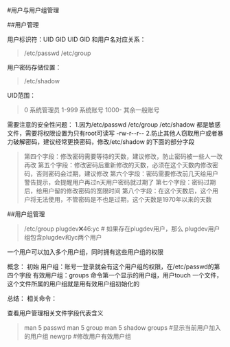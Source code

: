 #用户与用户组管理

##用户管理

用户标识符：UID GID
UID GID 和用户名对应关系：

>/etc/passwd   /etc/group


用户密码存储位置：

>/etc/shadow


UID范围：
>0      系统管理员
1-999  系统账号
1000-  其余一般账号


需要注意的安全性问题：
1.因为/etc/passwd   /etc/group    /etc/shadow 都是敏感文件，需要将权限设置为只有root可读写  -rw-r--r--
2.防止其他人窃取用户或者暴力破解密码，建议经常更换密码，修改/etc/shadow 的下面的部分字段

>第四个字段：修改密码需要等待的天数，建议修改，防止密码被一些人一改再改
第五个字段：修改密码后重新修改的天数，必须在这个天数内修改密码，否则密码会过期，建议修改
第六个字段：密码需要修改前几天给用户警告提示，会提醒用户再过n天用户密码就过期了
第七个字段：密码过期后，给用户留的修改密码的宽限时间
第八个字段：在这个天数后，这个用户将无法使用，不管密码是不也是过期，这个天数是1970年以来的天数


##用户组管理

>/etc/group
plugdev:x:46:yc   # 如果存在plugdev用户，那么
plugdev用户组包含plugdev和yc两个用户


一个用户可以加入多个用户组，同时拥有这些用户组的权限

概念：
初始 用户组：账号一登录就会有这个用户组的权限，在/etc/passwd的第四个字段
有效用户组：groups   命令第一个显示的用户组，用户touch 一个文件，这个文件所属的用户组就是用有效用户组初始化的



总结：
相关命令：

查看用户管理相关文件字段代表含义


>man 5 passwd
man 5 group
man 5 shadow
groups   #显示当前用户加入的用户组
newgrp   #修改用户有效用户组  

